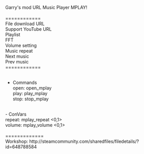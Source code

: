 Garry's mod URL Music Player MPLAY!<br>
<br>
============<br>
File download URL<br>
Support YouTube URL<br>
Playlist<br>
FFT<br>
Volume setting<br>
Music repeat<br>
Next music<br>
Prev music<br>
============<br>
<br>
- Commands<br>
open: open_mplay<br>
play: play_mplay<br>
stop: stop_mplay<br>
<br>
- ConVars<br>
repeat: mplay_repeat <0,1><br>
volume: mplay_volume <0,1><br>
<br>
=============<br>
Workshop: http://steamcommunity.com/sharedfiles/filedetails/?id=648788584